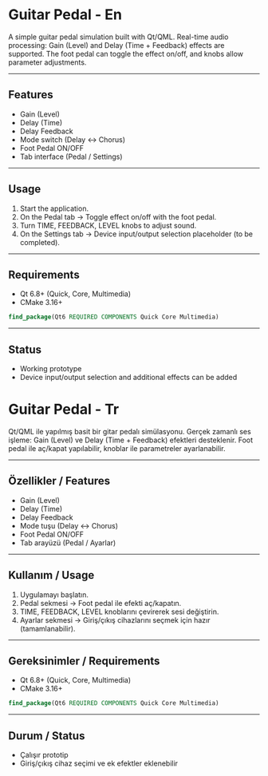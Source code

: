 # Guitar Pedal - En

A simple guitar pedal simulation built with Qt/QML.
Real-time audio processing: Gain (Level) and Delay (Time + Feedback) effects are supported.
The foot pedal can toggle the effect on/off, and knobs allow parameter adjustments.

---

## Features

* Gain (Level)
* Delay (Time)
* Delay Feedback
* Mode switch (Delay ↔ Chorus)
* Foot Pedal ON/OFF
* Tab interface (Pedal / Settings)

---

## Usage

1. Start the application.
2. On the Pedal tab → Toggle effect on/off with the foot pedal.
3. Turn TIME, FEEDBACK, LEVEL knobs to adjust sound.
4. On the Settings tab → Device input/output selection placeholder (to be completed).

---

## Requirements

* Qt 6.8+ (Quick, Core, Multimedia)
* CMake 3.16+

```cmake
find_package(Qt6 REQUIRED COMPONENTS Quick Core Multimedia)
```

---

## Status

* Working prototype
* Device input/output selection and additional effects can be added


# Guitar Pedal - Tr

Qt/QML ile yapılmış basit bir gitar pedalı simülasyonu.
Gerçek zamanlı ses işleme: Gain (Level) ve Delay (Time + Feedback) efektleri desteklenir.
Foot pedal ile aç/kapat yapılabilir, knoblar ile parametreler ayarlanabilir.

---

## Özellikler / Features

* Gain (Level)
* Delay (Time)
* Delay Feedback
* Mode tuşu (Delay ↔ Chorus)
* Foot Pedal ON/OFF
* Tab arayüzü (Pedal / Ayarlar)

---

## Kullanım / Usage

1. Uygulamayı başlatın.
2. Pedal sekmesi → Foot pedal ile efekti aç/kapatın.
3. TIME, FEEDBACK, LEVEL knoblarını çevirerek sesi değiştirin.
4. Ayarlar sekmesi → Giriş/çıkış cihazlarını seçmek için hazır (tamamlanabilir).

---

## Gereksinimler / Requirements

* Qt 6.8+ (Quick, Core, Multimedia)
* CMake 3.16+

```cmake
find_package(Qt6 REQUIRED COMPONENTS Quick Core Multimedia)
```

---

## Durum / Status

* Çalışır prototip
* Giriş/çıkış cihaz seçimi ve ek efektler eklenebilir
